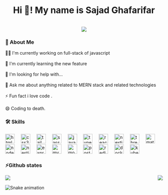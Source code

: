<h1 align="center">Hi 👋! My name is Sajad Ghafarifar</h1>
<br/>
<div align="center">
<img src="https://komarev.com/ghpvc/?username=sajjad80gh&&style=flat-square" align="center" />
</div>  


###
<h3 align="left">🚀 About Me</h3>

<p align="left">👩‍💻 I'm currently working on  full-stack of javascript<br><br>🧠 I'm currently learning the new feature <br><br>🤔 I'm looking for help with...<br><br>💬 Ask me about anything related to MERN stack and related technologies<br><br>⚡️ Fun fact i love code .<br><br> 😄 Coding to death.</p>

###

<h3 align="left">🛠 Skills</h3>

###

<div align="left">
  <img src="https://skillicons.dev/icons?i=html" height="30" alt="html5 logo"  />
  <img width="12" />
  <img src="https://cdn.jsdelivr.net/gh/devicons/devicon/icons/css3/css3-original.svg" height="30" alt="css3 logo"  />
  <img width="12" />
  <img src="https://skillicons.dev/icons?i=tailwind" height="30" alt="tailwindcss logo"  />
  <img width="12" />
  <img src="https://skillicons.dev/icons?i=sass" height="30" alt="sass logo"  />
  <img width="12" />
  <img src="https://skillicons.dev/icons?i=js" height="30" alt="javascript logo"  />
  <img width="12" />
  <img src="https://skillicons.dev/icons?i=ts" height="30" alt="typescript logo"  />
  <img width="12" />
  <img src="https://skillicons.dev/icons?i=react" height="30" alt="react logo"  />
  <img width="12" />
  <img src="https://skillicons.dev/icons?i=nextjs" height="30" alt="nextjs logo"  />
  <img width="12" />
  <img src="https://skillicons.dev/icons?i=threejs" height="30" alt="threejs logo"  />
  <img width="12" />
  <img src="https://skillicons.dev/icons?i=materialui" height="30" alt="materialui logo"  />
  <img width="12" />
  <img src="https://skillicons.dev/icons?i=nodejs" height="30" alt="nodejs logo"  />
  <img width="12" />
  <img src="https://skillicons.dev/icons?i=nestjs" height="30" alt="nestjs logo"  />
  <img width="12" />
  <img src="https://skillicons.dev/icons?i=express" height="30" alt="express logo"  />
  <img width="12" />
  <img src="https://skillicons.dev/icons?i=mysql" height="30" alt="mysql logo"  />
  <img width="12" />
  <img src="https://skillicons.dev/icons?i=mongodb" height="30" alt="mongodb logo"  />
  <img width="12" />
  <img src="https://skillicons.dev/icons?i=postgres" height="30" alt="postgresql logo"  />
  <img width="12" />
  <img src="https://skillicons.dev/icons?i=redis" height="30" alt="redis logo"  />
  <img width="12" />
  <img src="https://skillicons.dev/icons?i=docker" height="30" alt="docker logo"  />
  <img width="12" />
  <img src="https://cdn.jsdelivr.net/gh/devicons/devicon/icons/kubernetes/kubernetes-plain.svg" height="30" alt="kubernetes logo"  />
</div>

###

<h3 align="left">⚡️Github states</h3>
<div align="right"><img src="https://github-readme-stats.vercel.app/api?username=sajjad80gh&show_icons=true&count_private=true&hide_border=true" align="right" /></div>  
<img src="https://github-readme-stats.vercel.app/api/top-langs/?username=sajjad80gh&hide_border=true&layout=compact" align="left" />  
<br/> 



![Snake animation](https://raw.githubusercontent.com/{username}/{username}/output/github-contribution-grid-snake-dark.svg)
